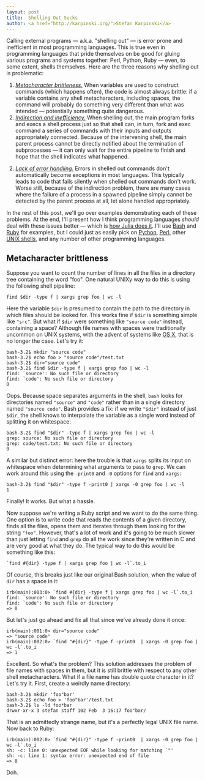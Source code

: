 ```yaml
---
layout: post
title:  Shelling Out Sucks
author: <a href="http://karpinski.org/">Stefan Karpinski</a>
---
```


Calling external programs — a.k.a. "shelling out" — is error prone and inefficient in most programming languages.
This is true even in programming languages that pride themselves on be good for gluing various programs and systems together:
Perl, Python, Ruby — even, to some extent, shells themselves.
Here are the three reasons why shelling out is problematic:

1. *[Metacharacter brittleness.](#Metacharacter+brittleness)*
When variables are used to construct commands (which happens often), the code is almost always brittle:
if a variable contains any shell metacharacters, including spaces, the command will probably do something very different than what was intended — potentially something quite dangerous.
3. *[Indirection and inefficiency.](#Indirection+and+inefficiency)*
When shelling out, the main program forks and execs a shell process just so that shell can, in turn, fork and exec command a series of commands with their inputs and outputs appropriately connected.
Because of the intervening shell, the main parent process cannot be directly notified about the termination of subprocesses — it can only wait for the entire pipeline to finish and hope that the shell indicates what happened.
<!-- Also, forking and execing a shell just so that it can fork and exec other programs is kind of inefficient:
the parent program is perfectly capable of forking and execing them itself;
it's just a hassle. -->
2. *[Lack of error handling.](#Lack+of+error+handling)*
Errors in shelled out commands don't automatically become exceptions in most languages.
This typically leads to code that fails silently when shelled out commands don't work.
Worse still, because of the indirection problem, there are many cases where the failure of a process in a spawned pipeline simply cannot be detected by the parent process at all, let alone handled appropriately.

In the rest of this post, we'll go over examples demonstrating each of these problems.
At the end, I'll present how I think programming languages *should* deal with these issues better — which is [how Julia does it](https://github.com/JuliaLang/julia/wiki/Running-External-Programs).
I'll use [Bash] and [Ruby] for examples, but I could just as easily pick on [Python], [Perl], other [UNIX shells](http://en.wikipedia.org/wiki/Unix_shell), and any number of other programming languages.

## Metacharacter brittleness

Suppose you want to count the number of lines in all the files in a directory tree containing the word "foo".
One natural UNIXy way to do this is using the following shell pipeline:

    find $dir -type f | xargs grep foo | wc -l

Here the variable `$dir` is presumed to contain the path to the directory in which files should be looked for.
This works fine if `$dir` is something simple like `"src"`.
But what if `$dir` were something like `"source code"` instead, containing a space?
Although file names with spaces were traditionally uncommon on UNIX systems, with the advent of systems like [OS X], that is no longer the case.
Let's try it:

    bash-3.2$ mkdir "source code"
    bash-3.2$ echo foo > "source code"/test.txt
    bash-3.2$ dir="source code"
    bash-3.2$ find $dir -type f | xargs grep foo | wc -l
    find: `source': No such file or directory
    find: `code': No such file or directory
    0

Oops. Because space separates arguments in the shell, `bash` looks for directories named `"source"` and `"code"` rather than in a single directory named `"source code"`.
Bash provides a fix:
if we write `"$dir"` instead of just `$dir`, the shell knows to interpolate the variable as a single word instead of splitting it on whitespace:

    bash-3.2$ find "$dir" -type f | xargs grep foo | wc -l
    grep: source: No such file or directory
    grep: code/test.txt: No such file or directory
    0

A similar but distinct error: here the trouble is that `xargs` splits its input on whitespace when determining what arguments to pass to `grep`.
We can work around this using the `-print0` and `-0` options for `find` and `xargs`:

    bash-3.2$ find "$dir" -type f -print0 | xargs -0 grep foo | wc -l
    1

Finally! It works. But what a hassle.

Now suppose we're writing a Ruby script and we want to do the same thing.
One option is to write code that reads the contents of a given directory, finds all the files, opens them and iterates through them looking for the string `"foo"`.
However, that's a lot of work and it's going to be much slower than just letting `find` and `grep` do all the work since they're written in C and are very good at what they do.
The typical way to do this would be something like this:

    `find #{dir} -type f | xargs grep foo | wc -l`.to_i

Of course, this breaks just like our original Bash solution, when the value of `dir` has a space in it:

    irb(main):003:0> `find #{dir} -type f | xargs grep foo | wc -l`.to_i
    find: `source': No such file or directory
    find: `code': No such file or directory
    => 0

But let's just go ahead and fix all that since we've already done it once:

    irb(main):001:0> dir="source code"
    => "source code"
    irb(main):002:0> `find "#{dir}" -type f -print0  | xargs -0 grep foo | wc -l`.to_i
    => 1

Excellent.
So what's the problem?
This solution addresses the problem of file names with spaces in them, but it is still brittle with respect to any other shell metacharacters.
What if a file name has double quote character in it?
Let's try it.
First, create a weirdly name directory:

    bash-3.2$ mkdir 'foo"bar'
    bash-3.2$ echo foo > 'foo"bar'/test.txt
    bash-3.2$ ls -ld foo*bar
    drwxr-xr-x 3 stefan staff 102 Feb  3 16:17 foo"bar/

That is an admittedly strange name, but it's a perfectly legal UNIX file name.
Now back to Ruby:

    irb(main):002:0> `find "#{dir}" -type f -print0  | xargs -0 grep foo | wc -l`.to_i
    sh: -c: line 0: unexpected EOF while looking for matching `"'
    sh: -c: line 1: syntax error: unexpected end of file
    => 0

Doh.


[Bash]:     http://www.gnu.org/software/bash/
[Perl]:     http://www.perl.org/
[Python]:   http://python.org/
[Ruby]:     http://www.ruby-lang.org/
[OS X]:     http://en.wikipedia.org/wiki/Mac_OS_X
